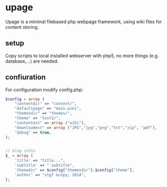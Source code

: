 upage
=====

Upage is a minimal filebased php webpage framework, using wiki files for content storing.


setup
-----
Copy scripts to local installed webserver with php5, no more things (e.g. database,...) are needed.

confiuration
------------
For configuration modify config.php:
```php
$config = array (
    "contentdir" => "content/",
    "defaultpage" => "main.wiki",
    "themesdir" => "themes/",
    "theme" => "test2/",
    "contentext" => array ("wiki"),
    "downloadext" => array ("JPG","jpg","png","txt","zip", "pdf"),
    "debug" => true,
);


// blog infos
$_ = array (
    'title' => "title...",
    'subtitle' => " subtitle",
    'themedir' => $config["themesdir"].$config["theme"],
    'author' => "stg7 &copy; 2014",
);
```
